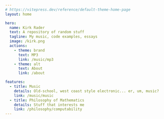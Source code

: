 ```yaml
---
# https://vitepress.dev/reference/default-theme-home-page
layout: home

hero:
  name: Kirk Rader
  text: A repository of random stuff
  tagline: My music, code examples, essays
  image: /kirk.png
  actions:
    - theme: brand
      text: MP3
      link: /music/mp3
    - theme: alt
      text: About
      link: /about

features:
  - title: Music
    details: Old-school, west coast style electronic... er, um, music?
    link: /music/music
  - title: Philosophy of Mathematics
    details: Stuff that interests me
    link: /philosophy/computability
---
```

